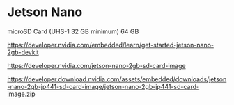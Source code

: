 # Jetson Nano

microSD Card (UHS-1 32 GB minimum) 64 GB

https://developer.nvidia.com/embedded/learn/get-started-jetson-nano-2gb-devkit

https://developer.nvidia.com/jetson-nano-2gb-sd-card-image

https://developer.download.nvidia.com/assets/embedded/downloads/jetson-nano-2gb-jp441-sd-card-image/jetson-nano-2gb-jp441-sd-card-image.zip


